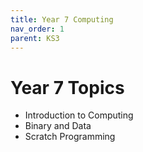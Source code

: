 ```yaml
---
title: Year 7 Computing
nav_order: 1
parent: KS3
---
```


# Year 7 Topics

- Introduction to Computing
- Binary and Data
- Scratch Programming
